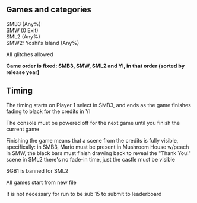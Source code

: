 ## Games and categories

SMB3 (Any%)  
SMW (0 Exit)  
SML2 (Any%)  
SMW2: Yoshi's Island (Any%)

All glitches allowed

**Game order is fixed: SMB3, SMW, SML2 and YI, in that order (sorted by release year)**

## Timing

The timing starts on Player 1 select in SMB3, and ends as the game finishes fading to black for the credits in YI

The console must be powered off for the next game until you finish the current game

Finishing the game means that a scene from the credits is fully visible, specifically: in SMB3, Mario must be present in Mushroom House w/peach in SMW, the black bars must finish drawing back to reveal the "Thank You!" scene in SML2 there's no fade-in time, just the castle must be visible

SGB1 is banned for SML2

All games start from new file

It is not necessary for run to be sub 15 to submit to leaderboard